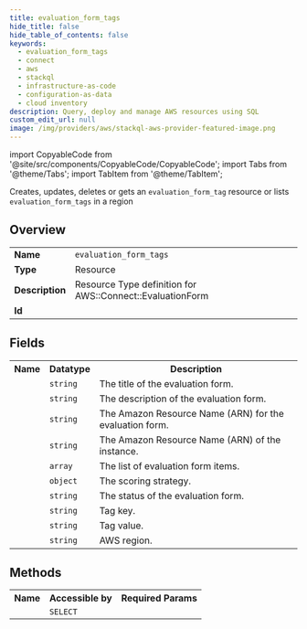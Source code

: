 ```yaml
---
title: evaluation_form_tags
hide_title: false
hide_table_of_contents: false
keywords:
  - evaluation_form_tags
  - connect
  - aws
  - stackql
  - infrastructure-as-code
  - configuration-as-data
  - cloud inventory
description: Query, deploy and manage AWS resources using SQL
custom_edit_url: null
image: /img/providers/aws/stackql-aws-provider-featured-image.png
---
```


import CopyableCode from '@site/src/components/CopyableCode/CopyableCode';
import Tabs from '@theme/Tabs';
import TabItem from '@theme/TabItem';

Creates, updates, deletes or gets an <code>evaluation_form_tag</code> resource or lists <code>evaluation_form_tags</code> in a region

## Overview
<table><tbody>
<tr><td><b>Name</b></td><td><code>evaluation_form_tags</code></td></tr>
<tr><td><b>Type</b></td><td>Resource</td></tr>
<tr><td><b>Description</b></td><td>Resource Type definition for AWS::Connect::EvaluationForm</td></tr>
<tr><td><b>Id</b></td><td><CopyableCode code="aws.connect.evaluation_form_tags" /></td></tr>
</tbody></table>

## Fields
<table><tbody><tr><th>Name</th><th>Datatype</th><th>Description</th></tr><tr><td><CopyableCode code="title" /></td><td><code>string</code></td><td>The title of the evaluation form.</td></tr>
<tr><td><CopyableCode code="description" /></td><td><code>string</code></td><td>The description of the evaluation form.</td></tr>
<tr><td><CopyableCode code="evaluation_form_arn" /></td><td><code>string</code></td><td>The Amazon Resource Name (ARN) for the evaluation form.</td></tr>
<tr><td><CopyableCode code="instance_arn" /></td><td><code>string</code></td><td>The Amazon Resource Name (ARN) of the instance.</td></tr>
<tr><td><CopyableCode code="items" /></td><td><code>array</code></td><td>The list of evaluation form items.</td></tr>
<tr><td><CopyableCode code="scoring_strategy" /></td><td><code>object</code></td><td>The scoring strategy.</td></tr>
<tr><td><CopyableCode code="status" /></td><td><code>string</code></td><td>The status of the evaluation form.</td></tr>
<tr><td><CopyableCode code="tag_key" /></td><td><code>string</code></td><td>Tag key.</td></tr>
<tr><td><CopyableCode code="tag_value" /></td><td><code>string</code></td><td>Tag value.</td></tr>
<tr><td><CopyableCode code="region" /></td><td><code>string</code></td><td>AWS region.</td></tr>
</tbody></table>

## Methods

<table><tbody>
  <tr>
    <th>Name</th>
    <th>Accessible by</th>
    <th>Required Params</th>
  </tr>
  <tr>
    <td><CopyableCode code="view" /></td>
    <td><code>SELECT</code></td>
    <td><CopyableCode code="region" /></td>
  </tr>
</tbody></table>








